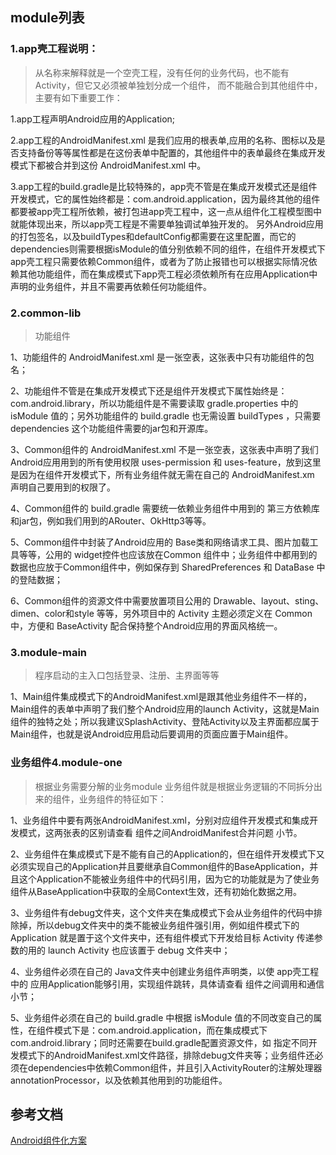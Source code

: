 ## module列表

### 1.app壳工程说明：
>从名称来解释就是一个空壳工程，没有任何的业务代码，也不能有Activity，但它又必须被单独划分成一个组件，
而不能融合到其他组件中，主要有如下重要工作：

1.app工程声明Android应用的Application;

2.app工程的AndroidManifest.xml 是我们应用的根表单,应用的名称、图标以及是否支持备份等等属性都是在这份表单中配置的，其他组件中的表单最终在集成开发模式下都被合并到这份 AndroidManifest.xml 中。

3.app工程的build.gradle是比较特殊的，app壳不管是在集成开发模式还是组件开发模式，它的属性始终都是：com.android.application，因为最终其他的组件都要被app壳工程所依赖，被打包进app壳工程中，这一点从组件化工程模型图中就能体现出来，所以app壳工程是不需要单独调试单独开发的。
另外Android应用的打包签名，以及buildTypes和defaultConfig都需要在这里配置，而它的dependencies则需要根据isModule的值分别依赖不同的组件，在组件开发模式下app壳工程只需要依赖Common组件，或者为了防止报错也可以根据实际情况依赖其他功能组件，而在集成模式下app壳工程必须依赖所有在应用Application中声明的业务组件，并且不需要再依赖任何功能组件。

### 2.common-lib 
>功能组件

1、功能组件的 AndroidManifest.xml 是一张空表，这张表中只有功能组件的包名；

2、功能组件不管是在集成开发模式下还是组件开发模式下属性始终是： com.android.library，所以功能组件是不需要读取 gradle.properties 中的 isModule 值的；另外功能组件的 build.gradle 也无需设置 buildTypes ，只需要 dependencies 这个功能组件需要的jar包和开源库。

3、Common组件的 AndroidManifest.xml 不是一张空表，这张表中声明了我们 Android应用用到的所有使用权限 uses-permission 和 uses-feature，放到这里是因为在组件开发模式下，所有业务组件就无需在自己的 AndroidManifest.xm 声明自己要用到的权限了。

4、Common组件的 build.gradle 需要统一依赖业务组件中用到的 第三方依赖库和jar包，例如我们用到的ARouter、OkHttp3等等。

5、Common组件中封装了Android应用的 Base类和网络请求工具、图片加载工具等等，公用的 widget控件也应该放在Common 组件中；业务组件中都用到的数据也应放于Common组件中，例如保存到 SharedPreferences 和 DataBase 中的登陆数据；

6、Common组件的资源文件中需要放置项目公用的 Drawable、layout、sting、dimen、color和style 等等，另外项目中的 Activity 主题必须定义在 Common中，方便和 BaseActivity 配合保持整个Android应用的界面风格统一。

### 3.module-main 
>程序启动的主入口包括登录、注册、主界面等等

1、Main组件集成模式下的AndroidManifest.xml是跟其他业务组件不一样的，Main组件的表单中声明了我们整个Android应用的launch Activity，这就是Main组件的独特之处；所以我建议SplashActivity、登陆Activity以及主界面都应属于Main组件，也就是说Android应用启动后要调用的页面应置于Main组件。


### 业务组件4.module-one 

>根据业务需要分解的业务module
业务组件就是根据业务逻辑的不同拆分出来的组件，业务组件的特征如下：

1、业务组件中要有两张AndroidManifest.xml，分别对应组件开发模式和集成开发模式，这两张表的区别请查看 组件之间AndroidManifest合并问题 小节。

2、业务组件在集成模式下是不能有自己的Application的，但在组件开发模式下又必须实现自己的Application并且要继承自Common组件的BaseApplication，并且这个Application不能被业务组件中的代码引用，因为它的功能就是为了使业务组件从BaseApplication中获取的全局Context生效，还有初始化数据之用。

3、业务组件有debug文件夹，这个文件夹在集成模式下会从业务组件的代码中排除掉，所以debug文件夹中的类不能被业务组件强引用，例如组件模式下的 Application 就是置于这个文件夹中，还有组件模式下开发给目标 Activity 传递参数的用的 launch Activity 也应该置于 debug 文件夹中；

4、业务组件必须在自己的 Java文件夹中创建业务组件声明类，以使 app壳工程 中的 应用Application能够引用，实现组件跳转，具体请查看 组件之间调用和通信 小节；

5、业务组件必须在自己的 build.gradle 中根据 isModule 值的不同改变自己的属性，在组件模式下是：com.android.application，而在集成模式下com.android.library；同时还需要在build.gradle配置资源文件，如 指定不同开发模式下的AndroidManifest.xml文件路径，排除debug文件夹等；业务组件还必须在dependencies中依赖Common组件，并且引入ActivityRouter的注解处理器annotationProcessor，以及依赖其他用到的功能组件。

## 参考文档
[Android组件化方案](http://blog.csdn.net/guiying712/article/details/78057120)